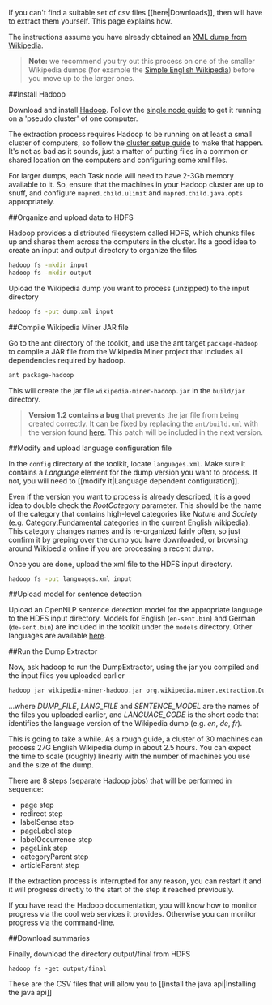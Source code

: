 If you can't find a suitable set of csv files [[here|Downloads]], then will have to extract them yourself. This page explains how.

The instructions assume you have already obtained an [XML dump from Wikipedia](http://en.wikipedia.org/wiki/Wikipedia:Database_download).

> **Note:** we recommend you try out this process on one of the smaller Wikipedia dumps (for example the [Simple English Wikipedia](http://dumps.wikimedia.org/simplewiki/latest/simplewiki-latest-pages-articles.xml.bz2)) before you move up to the larger ones.


##Install Hadoop

Download and install [Hadoop](http://hadoop.apache.org). Follow the [single node guide](http://hadoop.apache.org/common/docs/current/single_node_setup.html) to get it running on a 'pseudo cluster' of one computer.

The extraction process requires Hadoop to be running on at least a small cluster of computers, so follow the [cluster setup guide](http://hadoop.apache.org/common/docs/current/cluster_setup.html) to make that happen. It's not as bad as it sounds, just a matter of putting files in a common or shared location on the computers and configuring some xml files.

For larger dumps, each Task node will need to have 2-3Gb memory available to it. So, ensure that the machines in your Hadoop cluster are up to snuff, and configure `mapred.child.ulimit` and `mapred.child.java.opts` appropriately.


##Organize and upload data to HDFS

Hadoop provides a distributed filesystem called HDFS, which chunks files up and shares them across the computers in the cluster. Its a good idea to create an input and output directory to organize the files

```bash
hadoop fs -mkdir input
hadoop fs -mkdir output
```

Upload the Wikipedia dump you want to process (unzipped) to the input directory

```bash
hadoop fs -put dump.xml input
```

##Compile Wikipedia Miner JAR file

Go to the `ant` directory of the toolkit, and use the ant target `package-hadoop` to compile a JAR file from the Wikipedia Miner project that includes all dependencies required by hadoop.

```bash
ant package-hadoop
```

This will create the jar file `wikipedia-miner-hadoop.jar` in the `build/jar` directory.

> **Version 1.2 contains a bug** that prevents the jar file from being created correctly. It can be fixed by replacing the `ant/build.xml` with the version found [here](http://wikipedia-miner.svn.sourceforge.net/viewvc/wikipedia-miner/trunk/ant/build.xml?revision=211&view=markup). This patch will be included in the next version.

##Modify and upload language configuration file

In the `config` directory of the toolkit, locate `languages.xml`. Make sure it contains a *Language* element for the dump version you want to process. If not, you will need to [[modify it|Language dependent configuration]].

Even if the version you want to process is already described, it is a good idea to double check the *RootCategory* parameter. This should be the name of the category that contains high-level categories like *Nature* and *Society* (e.g. [Category:Fundamental categories](http://en.wikipedia.org/wiki/Category:Fundamental_categories) in the current English wikipedia). This category changes names and is re-organized fairly often, so just confirm it by greping over the dump you have downloaded, or browsing around Wikipedia online if you are processing a recent dump.

Once you are done, upload the xml file to the HDFS input directory.

```bash
hadoop fs -put languages.xml input
```

##Upload model for sentence detection

Upload an OpenNLP sentence detection model for the appropriate language to the HDFS input directory. Models for English (`en-sent.bin`) and German (`de-sent.bin`) are included in the toolkit under the `models` directory. Other languages are available [here](http://opennlp.sourceforge.net/models). 

##Run the Dump Extractor

Now, ask hadoop to run the DumpExtractor, using the jar you compiled and the input files you uploaded earlier

```bash
hadoop jar wikipedia-miner-hadoop.jar org.wikipedia.miner.extraction.DumpExtractor input/DUMP_FILE input/LANG_FILE LANGUAGE_CODE input/SENTENCE_MODEL output
```

...where *DUMP_FILE*, *LANG_FILE* and *SENTENCE_MODEL* are the names of the files you uploaded earlier, and *LANGUAGE_CODE* is the short code that identifies the language version of the Wikipedia dump (e.g. *en*, *de*, *fr*).

This is going to take a while. As a rough guide, a cluster of 30 machines can process 27G English Wikipedia dump in about 2.5 hours. You can expect the time to scale (roughly) linearly with the number of machines you use and the size of the dump. 

There are 8 steps (separate Hadoop jobs) that will be performed in sequence: 

* page step
* redirect step
* labelSense step
* pageLabel step
* labelOccurrence step
* pageLink step
* categoryParent step
* articleParent step

If the extraction process is interrupted for any reason, you can restart it and it will progress directly to the start of the step it reached previously. 

If you have read the Hadoop documentation, you will know how to monitor progress via the cool web services it provides. Otherwise you can monitor progress via the command-line. 

##Download summaries

Finally, download the directory output/final from HDFS
```
hadoop fs -get output/final
```

These are the CSV files that will allow you to [[install the java api|Installing the java api]]